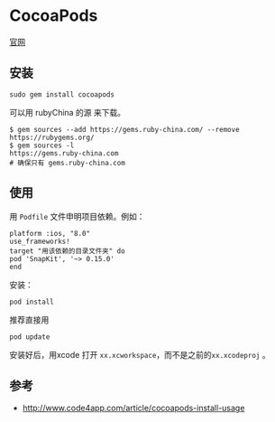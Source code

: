 # CocoaPods
[官网](https://cocoapods.org/)

## 安装
```
sudo gem install cocoapods
```

可以用 rubyChina 的源 来下载。  
```
$ gem sources --add https://gems.ruby-china.com/ --remove https://rubygems.org/
$ gem sources -l
https://gems.ruby-china.com
# 确保只有 gems.ruby-china.com
```

## 使用
用 `Podfile` 文件申明项目依赖。例如：

```
platform :ios, "8.0"
use_frameworks!
target "用该依赖的目录文件夹" do
pod 'SnapKit', '~> 0.15.0'
end
```

安装：
```
pod install
```

推荐直接用 
```
pod update
```

安装好后，用xcode 打开 `xx.xcworkspace`，而不是之前的`xx.xcodeproj` 。

## 参考
* http://www.code4app.com/article/cocoapods-install-usage